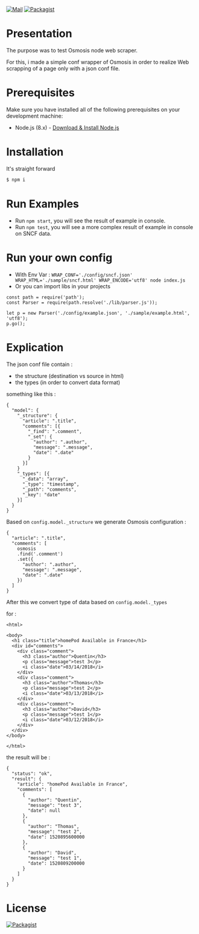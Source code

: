 [![Mail](https://badges.weareopensource.me/badge/Contact-By%20Mail-3498db.svg?style=flat-square)](mailto:pierrebrisorgueil@me.com?subject=Contact%20node%20osmosis%20wrapper) [![Packagist](https://badges.weareopensource.me/packagist/l/doctrine/orm.svg?style=flat-square)](/LICENSE.md)

# Presentation

The purpose was to test Osmosis node web scraper.

For this, i made a simple conf wrapper of Osmosis in order to realize Web scrapping of a page only with a json conf file.

# Prerequisites

Make sure you have installed all of the following prerequisites on your development machine:

- Node.js (8.x) - [Download & Install Node.js](https://nodejs.org/en/download/)

# Installation

It's straight forward

```bash
$ npm i
```

# Run Examples

- Run `npm start`, you will see the result of example in console.
- Run `npm test`, you will see a more complex result of example in console on SNCF data.

# Run your own config

- With Env Var : `WRAP_CONF='./config/sncf.json' WRAP_HTML='./sample/sncf.html' WRAP_ENCODE='utf8' node index.js`
- Or you can import libs in your projects

```
const path = require('path');
const Parser = require(path.resolve('./lib/parser.js'));

let p = new Parser('./config/example.json', './sample/example.html', 'utf8');
p.go();
```

# Explication

The json conf file contain :

- the structure (destination vs source in html)
- the types (in order to convert data format)

something like this :

```
{
  "model": {
    "_structure": {
      "article": ".title",
      "comments": [{
        "_find": ".comment",
        "_set": {
          "author": ".author",
          "message": ".message",
          "date": ".date"
        }
      }]
    }
    "_types": [{
      "_data": "array",
      "_type": "timestamp",
      "_path": "comments",
      "_key": "date"
    }]
  }
}

```

Based on `config.model._structure` we generate Osmosis configuration :

```
{
  "article": ".title",
  "comments": [
    osmosis
    .find('.comment')
    .set({
      "author": ".author",
      "message": ".message",
      "date": ".date"
    })
  ]
}
```

After this we convert type of data based on `config.model._types`

for :

```
<html>

<body>
  <h1 class="title">homePod Available in France</h1>
  <div id="comments">
    <div class="comment">
      <h3 class="author">Quentin</h3>
      <p class="message">test 3</p>
      <i class="date">03/14/2018</i>
    </div>
    <div class="comment">
      <h3 class="author">Thomas</h3>
      <p class="message">test 2</p>
      <i class="date">03/13/2018</i>
    </div>
    <div class="comment">
      <h3 class="author">David</h3>
      <p class="message">test 1</p>
      <i class="date">03/12/2018</i>
    </div>
  </div>
</body>

</html>
```

the result will be :
```
{
  "status": "ok",
  "result": {
    "article": "homePod Available in France",
    "comments": [
      {
        "author": "Quentin",
        "message": "test 3",
        "date": null
      },
      {
        "author": "Thomas",
        "message": "test 2",
        "date": 1520895600000
      },
      {
        "author": "David",
        "message": "test 1",
        "date": 1520809200000
      }
    ]
  }
}
```
# License

[![Packagist](https://badges.weareopensource.me/packagist/l/doctrine/orm.svg?style=flat-square)](/LICENSE.md)
